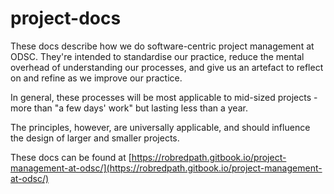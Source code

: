 # project-docs

These docs describe how we do software-centric project management at ODSC. They're intended to standardise our practice, reduce the mental overhead of understanding our processes, and give us an artefact to reflect on and refine as we improve our practice. 

In general, these processes will be most applicable to mid-sized projects - more than "a few days' work" but lasting less than a year. 

The principles, however, are universally applicable, and should influence the design of larger and smaller projects. 

These docs can be found at [https://robredpath.gitbook.io/project-management-at-odsc/](https://robredpath.gitbook.io/project-management-at-odsc/)

